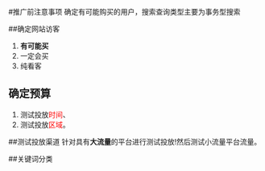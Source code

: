 #推广前注意事项
确定有可能购买的用户，搜索查询类型主要为事务型搜索

##确定网站访客
1. **有可能买**
2. 一定会买
3. 纯看客


## 确定预算
1. 测试投放<font color=red >时间</font>、 
2. 测试投放<font color=red >区域</font>。

##测试投放渠道
针对具有**大流量**的平台进行测试投放!然后测试小流量平台流量。

##关键词分类





